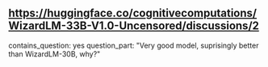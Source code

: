 ## https://huggingface.co/cognitivecomputations/WizardLM-33B-V1.0-Uncensored/discussions/2

contains_question: yes
question_part: "Very good model, suprisingly better than WizardLM-30B, why?"